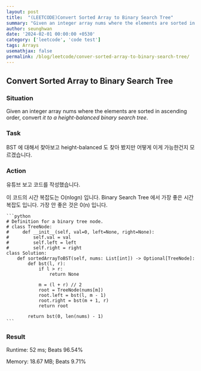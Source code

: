 ```yaml
---
layout: post
title:  "(LEETCODE)Convert Sorted Array to Binary Search Tree"
summary: "Given an integer array nums where the elements are sorted in ascending order, convert it to a height-balanced binary search tree."
author: seunghwan
date: '2024-02-01 00:00:00 +0530'
category: ['leetcode', 'code test']
tags: Arrays
usemathjax: false
permalink: /blog/leetcode/conver-sorted-array-to-binary-search-tree/
---
```

## Convert Sorted Array to Binary Search Tree

### Situation

Given an integer array nums where the elements are sorted in ascending order, convert *it to a height-balanced binary search tree*.

### Task

BST 에 대해서 찾아보고 height-balanced 도 찾아 봤지만 어떻게 이게 가능한건지 모르겠습니다.

### Action

유튜브 보고 코드를 작성했습니다.

이 코드의 시간 복잡도는 O(nlogn) 입니다. Binary Search Tree 에서 가장 좋은 시간 복잡도 입니다. 가장 안 좋은 것은 0(n) 입니다.

    ```python
    # Definition for a binary tree node.
    # class TreeNode:
    #     def __init__(self, val=0, left=None, right=None):
    #         self.val = val
    #         self.left = left
    #         self.right = right
    class Solution:
        def sortedArrayToBST(self, nums: List[int]) -> Optional[TreeNode]:
            def bst(l, r):
                if l > r:
                    return None
                
                m = (l + r) // 2
                root = TreeNode(nums[m])
                root.left = bst(l, m - 1)
                root.right = bst(m + 1, r)
                return root
            
            return bst(0, len(nums) - 1)
    ```

### Result

Runtime: 52 ms; Beats 96.54%

Memory: 18.67 MB; Beats 9.71%